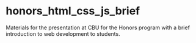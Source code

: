 # honors_html_css_js_brief

Materials for the presentation at CBU for the Honors program with a brief introduction to web development to students. 

